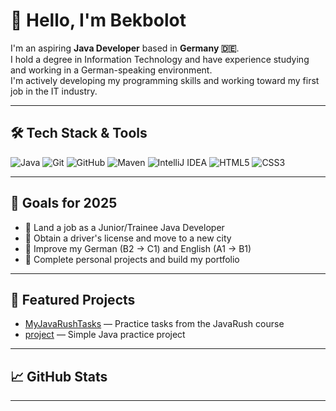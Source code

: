 # 👋 Hello, I'm Bekbolot

I'm an aspiring **Java Developer** based in **Germany 🇩🇪**.  
I hold a degree in Information Technology and have experience studying and working in a German-speaking environment.  
I'm actively developing my programming skills and working toward my first job in the IT industry.

---

## 🛠️ Tech Stack & Tools

![Java](https://img.shields.io/badge/Java-ED8B00?style=for-the-badge&logo=java&logoColor=white)
![Git](https://img.shields.io/badge/Git-F05032?style=for-the-badge&logo=git&logoColor=white)
![GitHub](https://img.shields.io/badge/GitHub-181717?style=for-the-badge&logo=github&logoColor=white)
![Maven](https://img.shields.io/badge/Maven-C71A36?style=for-the-badge&logo=apachemaven&logoColor=white)
![IntelliJ IDEA](https://img.shields.io/badge/IntelliJ_IDEA-000000?style=for-the-badge&logo=intellijidea&logoColor=white)
![HTML5](https://img.shields.io/badge/HTML5-E34F26?style=for-the-badge&logo=html5&logoColor=white)
![CSS3](https://img.shields.io/badge/CSS3-1572B6?style=for-the-badge&logo=css3&logoColor=white)

---

## 🎯 Goals for 2025

- 🔹 Land a job as a Junior/Trainee Java Developer  
- 🔹 Obtain a driver's license and move to a new city  
- 🔹 Improve my German (B2 → C1) and English (A1 → B1)  
- 🔹 Complete personal projects and build my portfolio

---

## 📂 Featured Projects

- [MyJavaRushTasks](https://github.com/Bekbolot97/MyJavaRushTasks) — Practice tasks from the JavaRush course  
- [project](https://github.com/Bekbolot97/project) — Simple Java practice project

---

## 📈 GitHub Stats

---
